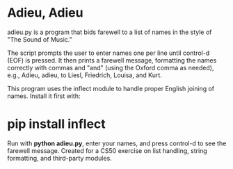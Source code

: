 # Adieu, Adieu

adieu.py is a program that bids farewell to a list of names in the style of "The Sound of Music."

The script prompts the user to enter names one per line until control-d (EOF) is pressed.
It then prints a farewell message, formatting the names correctly with commas and "and" (using the Oxford comma as needed), e.g.,
Adieu, adieu, to Liesl, Friedrich, Louisa, and Kurt.

This program uses the inflect module to handle proper English joining of names.
Install it first with:

 # pip install inflect

Run with **python adieu.py**, enter your names, and press control-d to see the farewell message.
Created for a CS50 exercise on list handling, string formatting, and third-party modules.